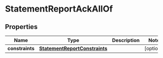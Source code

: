 

# StatementReportAckAllOf


## Properties

| Name | Type | Description | Notes |
|------------ | ------------- | ------------- | -------------|
|**constraints** | [**StatementReportConstraints**](StatementReportConstraints.md) |  |  [optional] |




